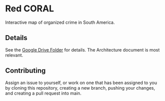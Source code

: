 # Red CORAL

Interactive map of organized crime in South America.

## Details

See the [Google Drive Folder](https://drive.google.com/drive/folders/1U2VPsuXm2Jfzjbf39y73rK3O6BKxV4Jy) for details. The Architecture document is most relevant.

## Contributing

Assign an issue to yourself, or work on one that has been assigned to you by cloning this repository, creating a new branch, pushing your changes, and creating a pull request into main.
